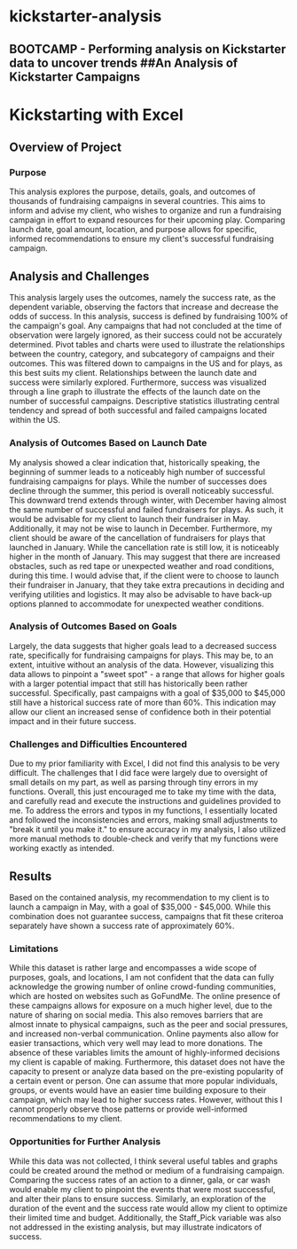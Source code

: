 # kickstarter-analysis
BOOTCAMP - Performing analysis on Kickstarter data to uncover trends
##An Analysis of Kickstarter Campaigns
---
# Kickstarting with Excel

## Overview of Project

### Purpose
This analysis explores the purpose, details, goals, and outcomes of thousands of fundraising campaigns in several countries. This aims to inform and advise my 
client, who wishes to organize and run a fundraising campaign in effort to expand resources for their upcoming play. Comparing launch date, goal amount, location,
and purpose allows for specific, informed recommendations to ensure my client's successful fundraising campaign.

## Analysis and Challenges
This analysis largely uses the outcomes, namely the success rate, as the dependent variable, observing the factors that increase and decrease the odds of
success. In this analysis, success is defined by fundraising 100% of the campaign's goal. Any campaigns that had not concluded at the time of observation
were largely ignored, as their success could not be accurately determined. Pivot tables and charts were used to illustrate the relationships between the country, 
category, and subcategory of campaigns and their outcomes.  This was filtered down to campaigns in the US and for plays, as this best suits my client.
Relationships between the launch date and success were similarly explored. Furthermore, success was visualized through a line graph to illustrate the effects
of the launch date on the number of successful campaigns. Descriptive statistics illustrating central tendency and spread of both successful and failed
campaigns located within the US.

### Analysis of Outcomes Based on Launch Date
My analysis showed a clear indication that, historically speaking, the beginning of summer leads to a noticeably high number of successful fundraising campaigns
for plays. While the number of successes does decline through the summer, this period is overall noticeably successful. This downward trend extends through 
winter, with December having almost the same number of successful and failed fundraisers for plays. As such, it would be advisable for my client to launch
their fundraiser in May. Additionally, it may not be wise to launch in December.
Furthermore, my client should be aware of the cancellation of fundraisers for plays that launched in January. While the cancellation rate is still low, it 
is noticeably higher in the month of January. This may suggest that there are increased obstacles, such as red tape or unexpected weather and road conditions, 
during this time. I would advise that, if the client were to choose to launch their fundraiser in January, that they take extra precautions in deciding and 
verifying utilities and logistics. It may also be advisable to have back-up options planned to accommodate for unexpected weather conditions.

### Analysis of Outcomes Based on Goals
Largely, the data suggests that higher goals lead to a decreased success rate, specifically for fundraising campaigns for plays. This may be,
to an extent, intuitive without an analysis of the data. However, visualizing this data allows to pinpoint a "sweet spot" - a range that allows for
higher goals with a larger potential impact that still has historically been rather successful. Specifically, past campaigns with a goal of $35,000 to $45,000
still have a historical success rate of more than 60%. This indication may allow our client an increased sense of confidence both in their potential 
impact and in their future success.

### Challenges and Difficulties Encountered
Due to my prior familiarity with Excel, I did not find this analysis to be very difficult. The challenges that I did face were largely due to oversight of
small details on my part, as well as parsing through tiny errors in my functions. Overall, this just encouraged me to take my time with the data, and carefully
read and execute the instructions and guidelines provided to me. To address the errors and typos in my functions, I essentially located and followed the
inconsistencies and errors, making small adjustments to "break it until you make it." to ensure accuracy in my analysis, I also utilized more manual
methods to double-check and verify that my functions were working exactly as intended. 


## Results
Based on the contained analysis, my recommendation to my client is to launch a campaign in May, with a goal of $35,000 - $45,000. While this combination
does not guarantee success, campaigns that fit these criteroa separately have shown a success rate of approximately 60%.

### Limitations
While this dataset is rather large and encompasses a wide scope of purposes, goals, and locations, I am not confident that the data can fully acknowledge
the growing number of online crowd-funding communities, which are hosted on websites such as GoFundMe. The online presence of these campaigns allows for
exposure on a much higher level, due to the nature of sharing on social media. This also removes barriers that are almost innate to physical campaigns,
such as the peer and social pressures, and increased non-verbal communication. Online payments also allow for easier transactions, which very well may lead to 
more donations. The absence of these variables limits the amount of highly-informed decisions my client is capable of making.
Furthermore, this dataset does not have the capacity to present or analyze data based on the pre-existing popularity of a certain event or person. One can
assume that more popular individuals, groups, or events would have an easier time building exposure to their campaign, which may lead to higher success
rates. However, without this I cannot properly observe those patterns or provide well-informed recommendations to my client.


### Opportunities for Further Analysis
While this data was not collected, I think several useful tables and graphs could be created around the method or medium of a fundraising campaign. Comparing
the success rates of an action to a dinner, gala, or car wash would enable my client to pinpoint the events that were most successful, and alter their plans to
ensure success. Similarly, an exploration of the duration of the event and the success rate would allow my client to optimize their limited time and budget. 
Additionally, the Staff_Pick variable was also not addressed in the existing analysis, but may illustrate indicators of success.
